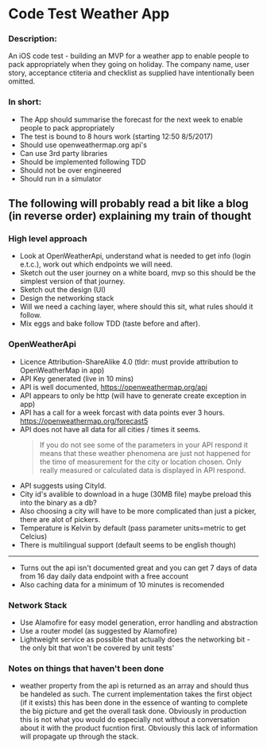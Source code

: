
# Code Test Weather App
### Description:  
An iOS code test - building an MVP for a weather app to enable people to pack appropriately when they going on holiday.  The company name, user story, acceptance ctiteria and checklist as supplied have intentionally been omitted.

### In short: 

* The App should summarise the forecast for the next week to enable people to pack appropriately
* The test is bound to 8 hours work (starting 12:50 8/5/2017)
* Should use openweathermap.org api's
* Can use 3rd party libraries
* Should be implemented following TDD
* Should not be over engineered
* Should run in a simulator


## The following will probably read a bit like a blog (in reverse order) explaining my train of thought

### High level approach

* Look at OpenWeatherApi, understand what is needed to get info (login e.t.c.), work out which endpoints we will need.
* Sketch out the user journey on a white board, mvp so this should be the simplest version of that journey.
* Sketch out the design (UI) 
* Design the networking stack
* Will we need a caching layer, where should this sit, what rules should it follow.
* Mix eggs and bake follow TDD (taste before and after).

### OpenWeatherApi

* Licence Attribution-ShareAlike 4.0 (tldr: must provide attribution to OpenWeatherMap in app)
* API Key generated (live in 10 mins)
* API is well documented, https://openweathermap.org/api
* API appears to only be http (will have to generate create exception in app)
* API has a call for a week forcast with data points ever 3 hours. https://openweathermap.org/forecast5
* API does not have all data for all cities / times it seems.
    > If you do not see some of the parameters in your API respond it means that these weather phenomena are just not happened for the time of measurement for the city or location chosen. Only really measured or calculated data is displayed in API respond.
* API suggests using CityId.
* City id's avalible to download in a huge (30MB file) maybe preload this into the binary as a db?
* Also choosing a city will have to be more complicated than just a picker, there are alot of pickers.
* Temperature is Kelvin by default (pass parameter units=metric to get Celcius)
* There is multilingual support (default seems to be english though)

---

* Turns out the api isn't documented great and you can get 7 days of data from 16 day daily data endpoint with a free account
* Also caching data for a minimum of 10 minutes is recomended

### Network Stack

* Use Alamofire for easy model generation, error handling and abstraction
* Use a router model (as suggested by Alamofire)
* Lightweight service as possible that actually does the networking bit - the only bit that won't be covered by unit tests'

### Notes on things that haven't been done

* weather property from the api is returned as an array and should thus be handeled as such.  The current implementation takes the first object (if it exists) this has been done in the essence of wanting to complete the big picture and get the overall task done.  Obviously in production this is not what you would do especially not without a conversation about it with the product fucntion first.  Obviously this lack of information will propagate up through the stack.
